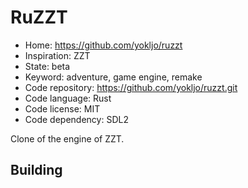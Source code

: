 # RuZZT

- Home: https://github.com/yokljo/ruzzt
- Inspiration: ZZT
- State: beta
- Keyword: adventure, game engine, remake
- Code repository: https://github.com/yokljo/ruzzt.git
- Code language: Rust
- Code license: MIT
- Code dependency: SDL2

Clone of the engine of ZZT.

## Building
